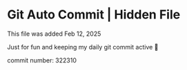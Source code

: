 # Git Auto Commit | Hidden File

This file was added Feb 12, 2025

Just for fun and keeping my daily git commit active 🤪

commit number: 322310
